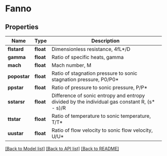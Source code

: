 # Fanno

## Properties
Name | Type | Description 
------------ | ------------- | ------------- 
**flstard** | **float** | Dimensionless resistance, 4fL*/D 
**gamma** | **float** | Ratio of specific heats, gamma 
**mach** | **float** | Mach number, M 
**popostar** | **float** | Ratio of stagnation pressure to sonic stagnation pressure, P0/P0* 
**ppstar** | **float** | Ratio of pressure to sonic pressure, P/P* 
**sstarsr** | **float** | Difference of sonic entropy and entropy divided by the individual gas constant R, (s* - s)/R 
**ttstar** | **float** | Ratio of temperature to sonic temperature, T/T* 
**uustar** | **float** | Ratio of flow velocity to sonic flow velocity, U/U* 

[[Back to Model list]](../README.md#documentation-for-models) [[Back to API list]](../README.md#documentation-for-api-endpoints) [[Back to README]](../README.md)


